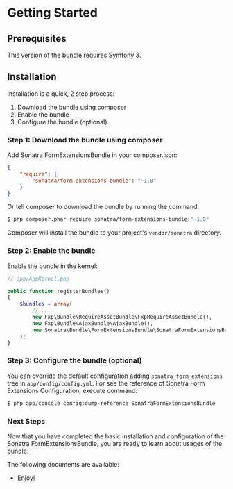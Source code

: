 Getting Started
===============

## Prerequisites

This version of the bundle requires Symfony 3.

## Installation

Installation is a quick, 2 step process:

1. Download the bundle using composer
2. Enable the bundle
3. Configure the bundle (optional)

### Step 1: Download the bundle using composer

Add Sonatra FormExtensionsBundle in your composer.json:

```json
{
    "require": {
        "sonatra/form-extensions-bundle": "~1.0"
    }
}
```

Or tell composer to download the bundle by running the command:

```bash
$ php composer.phar require sonatra/form-extensions-bundle:"~1.0"
```

Composer will install the bundle to your project's `vendor/sonatra` directory. 

### Step 2: Enable the bundle

Enable the bundle in the kernel:

```php
// app/AppKernel.php

public function registerBundles()
{
    $bundles = array(
        // ...
        new Fxp\Bundle\RequireAssetBundle\FxpRequireAssetBundle(),
        new Fxp\Bundle\AjaxBundle\AjaxBundle(),
        new Sonatra\Bundle\FormExtensionsBundle\SonatraFormExtensionsBundle(),
    );
}
```

### Step 3: Configure the bundle (optional)

You can override the default configuration adding `sonatra_form_extensions` tree in `app/config/config.yml`.
For see the reference of Sonatra Form Extensions Configuration, execute command:

```bash
$ php app/console config:dump-reference SonatraFormExtensionsBundle 
```

### Next Steps

Now that you have completed the basic installation and configuration of the
Sonatra FormExtensionsBundle, you are ready to learn about usages of the bundle.

The following documents are available:

- [Enjoy!](usage.md)
